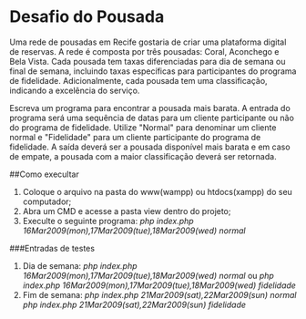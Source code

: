# Desafio do Pousada
Uma rede de pousadas em Recife gostaria de criar uma plataforma digital de reservas. A rede é composta por três pousadas: Coral, Aconchego e Bela Vista. Cada pousada tem taxas diferenciadas para dia de semana ou final de semana, incluindo taxas específicas para participantes do programa de fidelidade. Adicionalmente, cada pousada tem uma classificação, indicando a excelência do serviço.

Escreva um programa para encontrar a pousada mais barata. A entrada do programa será uma sequência de datas para um cliente participante ou não do programa de fidelidade. Utilize "Normal" para denominar um cliente normal e "Fidelidade" para um cliente participante do programa de fidelidade. A saída deverá ser a pousada disponível mais barata e em caso de empate, a pousada com a maior classificação deverá ser retornada.

##Como execultar
1. Coloque o arquivo na pasta do www(wampp) ou htdocs(xampp) do seu computador;
2. Abra um CMD e acesse a pasta view dentro do projeto;
3. Execulte o seguinte programa: _php index.php 16Mar2009(mon),17Mar2009(tue),18Mar2009(wed) normal_

###Entradas de testes
1. Dia de semana: _php index.php 16Mar2009(mon),17Mar2009(tue),18Mar2009(wed) normal_ ou _php index.php 16Mar2009(mon),17Mar2009(tue),18Mar2009(wed) fidelidade_
2. Fim de semana: _php index.php 21Mar2009(sat),22Mar2009(sun) normal_ _php index.php 21Mar2009(sat),22Mar2009(sun) fidelidade_